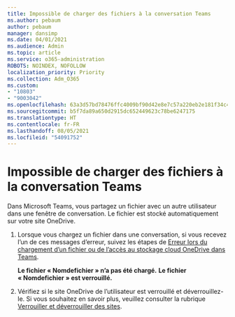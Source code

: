 ```yaml
---
title: Impossible de charger des fichiers à la conversation Teams
ms.author: pebaum
author: pebaum
manager: dansimp
ms.date: 04/01/2021
ms.audience: Admin
ms.topic: article
ms.service: o365-administration
ROBOTS: NOINDEX, NOFOLLOW
localization_priority: Priority
ms.collection: Adm_O365
ms.custom:
- "10803"
- "9003042"
ms.openlocfilehash: 63a3d57bd78476ffc4009bf90d42e8e7c57a220eb2e181f34c4b7833552c66cc
ms.sourcegitcommit: b5f7da89a650d2915dc652449623c78be6247175
ms.translationtype: HT
ms.contentlocale: fr-FR
ms.lasthandoff: 08/05/2021
ms.locfileid: "54091752"
---
```

# <a name="unable-to-upload-files-to-teams-chat"></a>Impossible de charger des fichiers à la conversation Teams

Dans Microsoft Teams, vous partagez un fichier avec un autre utilisateur dans une fenêtre de conversation. Le fichier est stocké automatiquement sur votre site OneDrive.

1. Lorsque vous chargez un fichier dans une conversation, si vous recevez l’un de ces messages d’erreur, suivez les étapes de [Erreur lors du chargement d’un fichier ou de l’accès au stockage cloud OneDrive dans Teams](https://go.microsoft.com/fwlink/?linkid=2156015).
    
    **Le fichier « Nomdefichier » n’a pas été chargé.**
    **Le fichier « Nomdefichier » est verrouillé.**

1. Vérifiez si le site OneDrive de l’utilisateur est verrouillé et déverrouillez-le. Si vous souhaitez en savoir plus, veuillez consulter la rubrique [Verrouiller et déverrouiller des sites](https://go.microsoft.com/fwlink/?linkid=2156016).